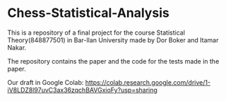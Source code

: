 # Chess-Statistical-Analysis
This is a repository of a final project for the course Statistical Theory(848877501) in Bar-Ilan University made by Dor Boker and Itamar Nakar.

The repository contains the paper and the code for the tests made in the paper. 

Our draft in Google Colab: https://colab.research.google.com/drive/1-iV8LDZ8l97uvC3ax36zqchBAVGxioFy?usp=sharing
